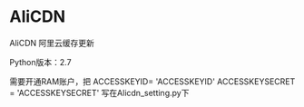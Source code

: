 # AliCDN
AliCDN
阿里云缓存更新

Python版本：2.7

需要开通RAM账户，把
ACCESSKEYID= 'ACCESSKEYID'
ACCESSKEYSECRET = 'ACCESSKEYSECRET'
写在Alicdn_setting.py下
